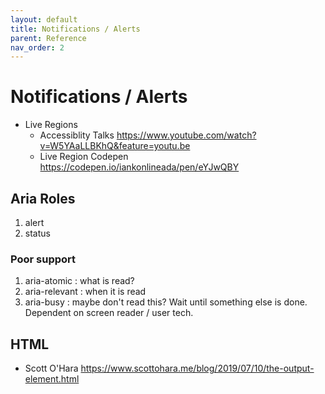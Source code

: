 ```yaml
---
layout: default
title: Notifications / Alerts
parent: Reference
nav_order: 2
---
```

# Notifications / Alerts

- Live Regions 
	- Accessiblity Talks <https://www.youtube.com/watch?v=W5YAaLLBKhQ&feature=youtu.be>
	- Live Region Codepen <https://codepen.io/iankonlineada/pen/eYJwQBY>

## Aria Roles

1. alert
2. status

### Poor support

1. aria-atomic : what is read?
2. aria-relevant : when it is read
3. aria-busy : maybe don't read this? Wait until something else is done. Dependent on screen reader / user tech.

## HTML <output>

- Scott O'Hara <https://www.scottohara.me/blog/2019/07/10/the-output-element.html>
